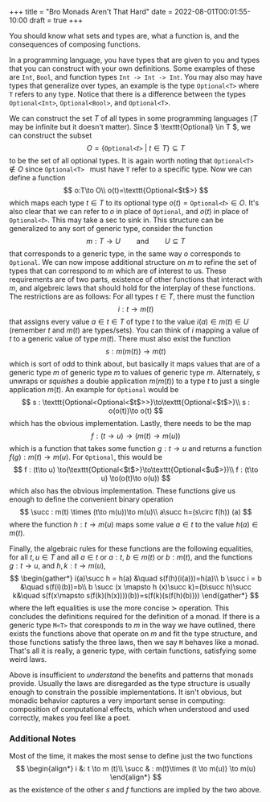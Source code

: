 +++
title = "Bro Monads Aren't That Hard"
date = 2022-08-01T00:01:55-10:00
draft = true
+++


You should know what sets and types are, what a function is, and the consequences of composing functions. 

In a programming language, you have types that are given to you and types that you can construct with your own definitions. Some examples of these are `Int`, `Bool`, and function types `Int -> Int -> Int`. You may also may have types that generalize over types, an example is the type `Optional<T>` where `T` refers to any type. Notice that there is a difference between the types `Optional<Int>`, `Optional<Bool>`, and `Optional<T>`. 

We can construct the set $T$ of all types in some programming languages ($T$ may be infinite but it doesn't matter). Since $ \texttt{Optional<T>} \in T $, we can construct the subset 
$$
O=\{\texttt{Optional<$t$>}\ |\ t\in T \}\subseteq T
$$
to be the set of all optional types. It is again worth noting that $\texttt{Optional<T>}\not\in O$ since `Optional<T> ` must have `T` refer to a specific type. Now we can define a function
$$
o:T\to O\\
o(t)=\texttt{Optional<$t$>}
$$
which maps each type $t\in T$ to its optional type $o(t)=\texttt{Optional<$t$>}\in O$. It's also clear that we can refer to $o$ in place of `Optional`, and $o(t)$ in place of $\texttt{Optional<$t$>}$. This may take a sec to sink in. This structure can be generalized to any sort of generic type, consider the function 
$$
m : T\to U\qquad \text{and} \qquad U\subseteq T
$$
that corresponds to a generic type, in the same way $o$ corresponds to `Optional`. We can now impose additional structure on $m$ to refine the set of types that can correspond to $m$ which are of interest to us. These requirements are of two parts, existence of other functions that interact with $m$, and algebreic laws that should hold for the interplay of these functions. The restrictions are as follows: For all types $t\in T$, there must the function
$$
i : t \to m(t)
$$
that assigns every value $a\in t\in T$ of type $t$ to the value $i(a)\in m(t)\in U$ (remember $t$ and $m(t)$ are types/sets). You can think of $i$ mapping a value of $t$ to a generic value of type $m(t)$. There must also exist the function 
$$
s : m(m(t)) \to m(t)
$$
which is sort of odd to think about, but basically it maps values that are of a generic type $m$ of generic type $m$ to values of generic type $m$. Alternately, $s$ unwraps or *squishes* a double application $m(m(t))$ to a type $t$ to just a single application $m(t)$. An example for `Optional` would be
$$
s : \texttt{Optional<Optional<$t$>>}\to\texttt{Optional<$t$>}\\
s : o(o(t))\to o(t)
$$
which has the obvious implementation. Lastly, there needs to be the map 
$$
f : (t\to u) \to (m(t) \to m(u))
$$
which is a function that takes some function $g : t \to u$ and returns a function $f(g) : m(t) \to m(u)$. For `Optional`, this would be
$$
f : (t\to u) \to(\texttt{Optional<$t$>}\to\texttt{Optional<$u$>})\\
f : (t\to u) \to(o(t)\to o(u))
$$
which also has the obvious implementation. These functions give us enough to define the convenient binary operation 
$$
\succ : m(t) \times (t\to m(u))\to m(u)\\
a\succ h=(s\circ f(h)) (a)
$$
where the function $h : t \to m(u)$ maps some value $a\in t$ to the value $h(a)\in m(t)$. 

Finally, the algebraic rules for these functions are the following equalities, for all $t,u\in T$ and all $a \in t$ or $a : t$, $b \in m(t)$ or $b : m(t)$, and the functions $g : t\to u$, and $h,k : t \to m(u)$,
$$
\begin{gather*}
i(a)\succ h = h(a) &\quad s(f(h)(i(a)))=h(a)\\
b \succ i = b &\quad s(f(i)(b))=b\\
b \succ (x \mapsto h (x)\succ k)=(b\succ h)\succ k&\quad s(f(x\mapsto s(f(k)(h(x))))(b))=s(f(k)(s(f(h)(b))))
\end{gather*}
$$
where the left equalities is use the more concise $\succ$ operation. This concludes the definitions required for the definition of a monad. If there is a generic type `M<T>` that coresponds to $m$ in the way we have outlined, there exists the functions above that operate on $m$ and fit the type structure, and those functions satisfy the three laws, then we say `M` behaves like a monad. That's all it is really, a generic type, with certain functions, satisfying some weird laws. 

Above is insufficient to *understand* the benefits and patterns that monads provide. Usually the laws are disregarded as the type structure is usually enough to constrain the possible implementations. It isn't obvious, but monadic behavior captures a very important sense in computing: composition of computational effects, which when understood and used correctly, makes you feel like a poet.



### Additional Notes

Most of the time, it makes the most sense to define just the two functions
$$
\begin{align*}
i &: t \to m (t)\\
\succ & : m(t)\times (t \to m(u)) \to m(u)
\end{align*}
$$
as the existence of the other $s$ and $f$ functions are implied by the two above. 
